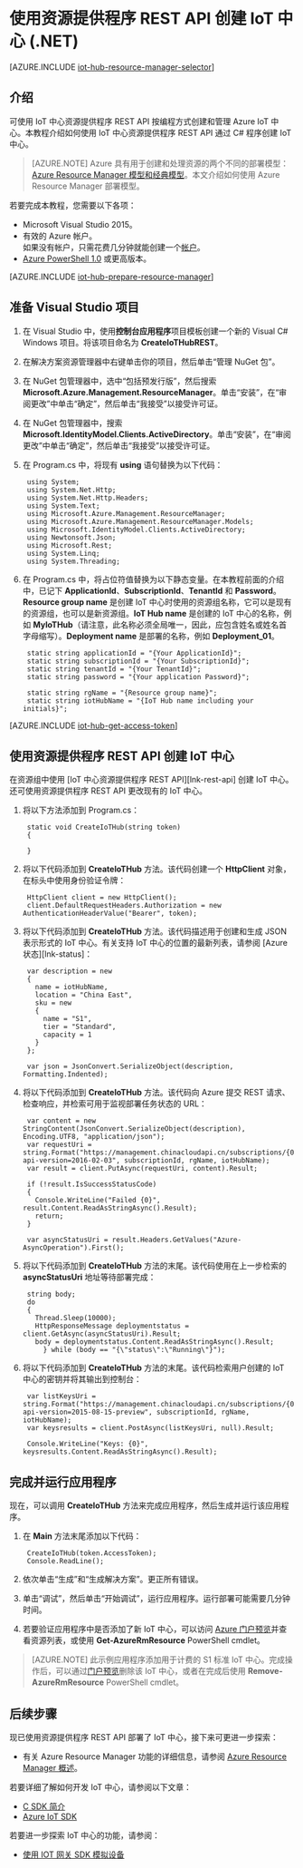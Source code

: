 <properties
    pageTitle="使用资源提供程序 REST API 创建 Azure IoT 中心 | Azure"
    description="如何使用资源提供程序 REST API 创建 IoT 中心。"
    services="iot-hub"
    documentationcenter=".net"
    author="dominicbetts"
    manager="timlt"
    editor="" />
<tags
    ms.assetid="52814ee5-bc10-4abe-9eb2-f8973096c2d8"
    ms.service="iot-hub"
    ms.devlang="dotnet"
    ms.topic="article"
    ms.tgt_pltfrm="na"
    ms.workload="na"
    ms.date="02/08/2017"
    wacn.date="03/10/2017"
    ms.author="dobett" />  


# 使用资源提供程序 REST API 创建 IoT 中心 \(.NET\)
[AZURE.INCLUDE [iot-hub-resource-manager-selector](../../includes/iot-hub-resource-manager-selector.md)]

## 介绍
可使用 IoT 中心资源提供程序 REST API 按编程方式创建和管理 Azure IoT 中心。本教程介绍如何使用 IoT 中心资源提供程序 REST API 通过 C\# 程序创建 IoT 中心。

> [AZURE.NOTE]
Azure 具有用于创建和处理资源的两个不同的部署模型：[Azure Resource Manager 模型和经典模型](/documentation/articles/resource-manager-deployment-model/)。本文介绍如何使用 Azure Resource Manager 部署模型。
> 
> 

若要完成本教程，您需要以下各项：

- Microsoft Visual Studio 2015。
- 有效的 Azure 帐户。<br/>如果没有帐户，只需花费几分钟就能创建一个[帐户][lnk-free-trial]。
- [Azure PowerShell 1.0][lnk-powershell-install] 或更高版本。

[AZURE.INCLUDE [iot-hub-prepare-resource-manager](../../includes/iot-hub-prepare-resource-manager.md)]

## 准备 Visual Studio 项目
1. 在 Visual Studio 中，使用**控制台应用程序**项目模板创建一个新的 Visual C\# Windows 项目。将该项目命名为 **CreateIoTHubREST**。
2. 在解决方案资源管理器中右键单击你的项目，然后单击“管理 NuGet 包”。

3. 在 NuGet 包管理器中，选中“包括预发行版”，然后搜索 **Microsoft.Azure.Management.ResourceManager**。单击“安装”，在“审阅更改”中单击“确定”，然后单击“我接受”以接受许可证。

4. 在 NuGet 包管理器中，搜索 **Microsoft.IdentityModel.Clients.ActiveDirectory**。单击“安装”，在“审阅更改”中单击“确定”，然后单击“我接受”以接受许可证。
5. 在 Program.cs 中，将现有 **using** 语句替换为以下代码：
   
    
	    using System;
	    using System.Net.Http;
	    using System.Net.Http.Headers;
	    using System.Text;
	    using Microsoft.Azure.Management.ResourceManager;
	    using Microsoft.Azure.Management.ResourceManager.Models;
	    using Microsoft.IdentityModel.Clients.ActiveDirectory;
	    using Newtonsoft.Json;
	    using Microsoft.Rest;
	    using System.Linq;
	    using System.Threading;
    
    
6. 在 Program.cs 中，将占位符值替换为以下静态变量。在本教程前面的介绍中，已记下 **ApplicationId**、**SubscriptionId**、**TenantId** 和 **Password**。**Resource group name** 是创建 IoT 中心时使用的资源组名称，它可以是现有的资源组，也可以是新资源组。**IoT Hub name** 是创建的 IoT 中心的名称，例如 **MyIoTHub**（请注意，此名称必须全局唯一，因此，应包含姓名或姓名首字母缩写）。**Deployment name** 是部署的名称，例如 **Deployment\_01**。

    
	    static string applicationId = "{Your ApplicationId}";
	    static string subscriptionId = "{Your SubscriptionId}";
	    static string tenantId = "{Your TenantId}";
	    static string password = "{Your application Password}";
   
	    static string rgName = "{Resource group name}";
	    static string iotHubName = "{IoT Hub name including your initials}";
    

[AZURE.INCLUDE [iot-hub-get-access-token](../../includes/iot-hub-get-access-token.md)]

## 使用资源提供程序 REST API 创建 IoT 中心
在资源组中使用 [IoT 中心资源提供程序 REST API][lnk-rest-api] 创建 IoT 中心。还可使用资源提供程序 REST API 更改现有的 IoT 中心。

1. 将以下方法添加到 Program.cs：
    
    
	    static void CreateIoTHub(string token)
	    {
        
	    }
    

2. 将以下代码添加到 **CreateIoTHub** 方法。该代码创建一个 **HttpClient** 对象，在标头中使用身份验证令牌：

    
	    HttpClient client = new HttpClient();
	    client.DefaultRequestHeaders.Authorization = new AuthenticationHeaderValue("Bearer", token);
    

3. 将以下代码添加到 **CreateIoTHub** 方法。该代码描述用于创建和生成 JSON 表示形式的 IoT 中心。有关支持 IoT 中心的位置的最新列表，请参阅 [Azure 状态][lnk-status]：

    
	    var description = new
	    {
	      name = iotHubName,
	      location = "China East",
	      sku = new
	      {
	        name = "S1",
	        tier = "Standard",
	        capacity = 1
	      }
	    };
    
	    var json = JsonConvert.SerializeObject(description, Formatting.Indented);
    

4. 将以下代码添加到 **CreateIoTHub** 方法。该代码向 Azure 提交 REST 请求、检查响应，并检索可用于监视部署任务状态的 URL：

    
	    var content = new StringContent(JsonConvert.SerializeObject(description), Encoding.UTF8, "application/json");
	    var requestUri = string.Format("https://management.chinacloudapi.cn/subscriptions/{0}/resourcegroups/{1}/providers/Microsoft.devices/IotHubs/{2}?api-version=2016-02-03", subscriptionId, rgName, iotHubName);
	    var result = client.PutAsync(requestUri, content).Result;
      
	    if (!result.IsSuccessStatusCode)
	    {
	      Console.WriteLine("Failed {0}", result.Content.ReadAsStringAsync().Result);
	      return;
	    }
    
	    var asyncStatusUri = result.Headers.GetValues("Azure-AsyncOperation").First();
    

5. 将以下代码添加到 **CreateIoTHub** 方法的末尾。该代码使用在上一步检索的 **asyncStatusUri** 地址等待部署完成：

    
	    string body;
	    do
	    {
	      Thread.Sleep(10000);
	      HttpResponseMessage deploymentstatus = client.GetAsync(asyncStatusUri).Result;
	      body = deploymentstatus.Content.ReadAsStringAsync().Result;
    	    } while (body == "{\"status\":\"Running\"}");
    

6. 将以下代码添加到 **CreateIoTHub** 方法的末尾。该代码检索用户创建的 IoT 中心的密钥并将其输出到控制台：

    
	    var listKeysUri = string.Format("https://management.chinacloudapi.cn/subscriptions/{0}/resourceGroups/{1}/providers/Microsoft.Devices/IotHubs/{2}/IoTHubKeys/listkeys?api-version=2015-08-15-preview", subscriptionId, rgName, iotHubName);
	    var keysresults = client.PostAsync(listKeysUri, null).Result;
    
	    Console.WriteLine("Keys: {0}", keysresults.Content.ReadAsStringAsync().Result);
    
    
## 完成并运行应用程序

现在，可以调用 **CreateIoTHub** 方法来完成应用程序，然后生成并运行该应用程序。

1. 在 **Main** 方法末尾添加以下代码：

    
	    CreateIoTHub(token.AccessToken);
	    Console.ReadLine();
    
    
2. 依次单击“生成”和“生成解决方案”。更正所有错误。

3. 单击“调试”，然后单击“开始调试”，运行应用程序。运行部署可能需要几分钟时间。
4. 若要验证应用程序中是否添加了新 IoT 中心，可以访问 [Azure 门户预览][lnk-azure-portal]并查看资源列表，或使用 **Get-AzureRmResource** PowerShell cmdlet。

> [AZURE.NOTE] 此示例应用程序添加用于计费的 S1 标准 IoT 中心。完成操作后，可以通过[门户预览][lnk-azure-portal]删除该 IoT 中心，或者在完成后使用 **Remove-AzureRmResource** PowerShell cmdlet。

## 后续步骤
现已使用资源提供程序 REST API 部署了 IoT 中心，接下来可更进一步探索：


- 有关 Azure Resource Manager 功能的详细信息，请参阅 [Azure Resource Manager 概述][lnk-azure-rm-overview]。

若要详细了解如何开发 IoT 中心，请参阅以下文章：

- [C SDK 简介][lnk-c-sdk]
- [Azure IoT SDK][lnk-sdks]

若要进一步探索 IoT 中心的功能，请参阅：

- [使用 IOT 网关 SDK 模拟设备][lnk-gateway]

<!-- Links -->
[lnk-free-trial]: /pricing/1rmb-trial/
[lnk-azure-portal]: https://portal.azure.cn/
[lnk-powershell-install]: /documentation/articles/powershell-install-configure/

[lnk-azure-rm-overview]: /documentation/articles/resource-group-overview/

[lnk-c-sdk]: /documentation/articles/iot-hub-device-sdk-c-intro/
[lnk-sdks]: /documentation/articles/iot-hub-devguide-sdks/

[lnk-gateway]: /documentation/articles/iot-hub-linux-gateway-sdk-simulated-device/

<!---HONumber=Mooncake_0306_2017-->
<!--Update_Description:update wording-->